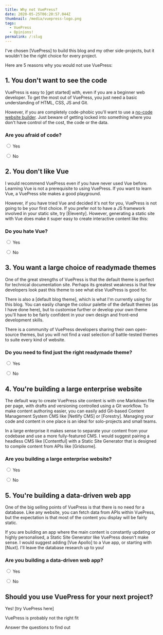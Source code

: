 ```yaml
---
title: Why not VuePress?
date: 2020-05-25T06:20:57.044Z
thumbnail: /media/vuepress-logo.png
tags:
  - VuePress
  - Opinions!
permalink: /:slug
---
```

I've chosen [VuePress] to build this blog and my other side-projects, but it wouldn't be the right choice for every project.

Here are 5 reasons why you would not use VuePress:

## 1. You don't want to see the code

VuePress is easy to [get started] with, even if you are a beginner web developer. To get the most out of VuePress, you just need a basic understanding of HTML, CSS, JS and Git.

However, if you are completely code-phobic you'll want to use a [no-code website builder](https://www.nocode.tech/category/website-builders). Just beware of getting locked into something where you don't have control of the cost, the code or the data.

### Are you afraid of code?

<label><input type="radio" name="code" value="minus"> Yes</label>

<label><input type="radio" name="code" value="plus"> No</label>

## 2. You don't like Vue

I would recommend VuePress even if you have never used Vue before. Learning Vue is not a prerequisite to using VuePress. If you want to learn Vue, a VuePress site makes a good playground.

However, if you have tried Vue and decided it's not for you, VuePress is not going to be your first choice. If you prefer not to have a JS framework involved in your static site, try [Eleventy]. However, generating a static site with Vue does make it super easy to create interactive content like this:

### Do you hate Vue?

<label><input type="radio" name="vue" value="minus"> Yes</label>

<label><input type="radio" name="vue" value="plus"> No</label>

## 3. You want a large choice of readymade themes

One of the great strengths of VuePress is that the default theme is perfect for technical documentation site. Perhaps its greatest weakness is that few developers look past this theme to see what else VuePress is good for. 

There is also a [default blog theme], which is what I'm currently using for this blog. You can easily change the colour palette of the default themes (as I have done here), but to customise further or develop your own theme you'll have to be fairly confident in your own design and front-end development skills.

There is a community of VuePress developers sharing their own open-source themes, but you will not find a vast selection of battle-tested themes to suite every kind of website.

### Do you need to find just the right readymade theme?

<label><input type="radio" name="themes" value="minus"> Yes</label>

<label><input type="radio" name="themes" value="plus"> No</label>


## 4. You're building a large enterprise website

The default way to create VuePress site content is with one Markdown file per page, with drafts and versioning controlled using a Git workflow. To make content authoring easier, you can easily add Git-based Content Management System CMS like [Netlify CMS] or [Forestry]. Managing your code and content in one place is an ideal for solo-projects and small teams.

In a large enterprise it makes sense to separate your content from your codebase and use a more fully-featured CMS. I would suggest pairing a headless CMS like [Contentful] with a Static Site Generator that is designed to compile content from APIs like [Gridsome].

### Are you building a large enterprise website?

<label><input type="radio" name="enterprise" value="plus"> Yes</label>

<label><input type="radio" name="enterprise" value="plus"> No</label>

## 5. You're building a data-driven web app

One of the big selling points of VuePress is that there is no need for a database. Like any website, you can fetch data from APIs within VuePress, but the expectation is that most of the content you display will be fairly static. 

If you are building an app where the main content is constantly updating or highly personalised, a Static Site Generator like VuePress doesn't make sense. I would suggest adding [Vue Apollo] to a Vue app, or starting with [Nuxt]. I'll leave the database research up to you!

### Are you building a data-driven web app?

<label><input type="radio" name="data" value="plus"> Yes</label>

<label><input type="radio" name="data" value="plus"> No</label>

## Should you use VuePress for your next project?

<p v-if="positive === 5">

Yes! [try VuePress here]

</p>
<p v-else-if="negative">

VuePress is probably not the right fit

</p>
<p v-else>

Answer the questions to find out

</p>

<script>

</script>
